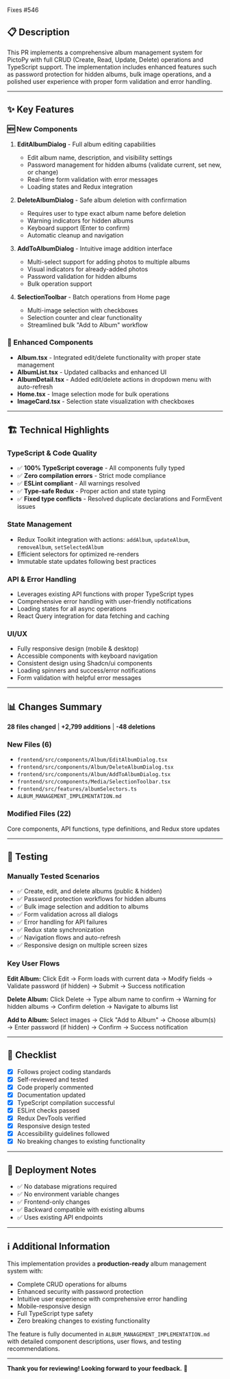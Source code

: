 Fixes #546

## 📋 Description

This PR implements a comprehensive album management system for PictoPy with full CRUD (Create, Read, Update, Delete) operations and TypeScript support. The implementation includes enhanced features such as password protection for hidden albums, bulk image operations, and a polished user experience with proper form validation and error handling.

---

## ✨ Key Features

### 🆕 New Components

1. **EditAlbumDialog** - Full album editing capabilities
   - Edit album name, description, and visibility settings
   - Password management for hidden albums (validate current, set new, or change)
   - Real-time form validation with error messages
   - Loading states and Redux integration

2. **DeleteAlbumDialog** - Safe album deletion with confirmation
   - Requires user to type exact album name before deletion
   - Warning indicators for hidden albums
   - Keyboard support (Enter to confirm)
   - Automatic cleanup and navigation

3. **AddToAlbumDialog** - Intuitive image addition interface
   - Multi-select support for adding photos to multiple albums
   - Visual indicators for already-added photos
   - Password validation for hidden albums
   - Bulk operation support

4. **SelectionToolbar** - Batch operations from Home page
   - Multi-image selection with checkboxes
   - Selection counter and clear functionality
   - Streamlined bulk "Add to Album" workflow

### 🔄 Enhanced Components

- **Album.tsx** - Integrated edit/delete functionality with proper state management
- **AlbumList.tsx** - Updated callbacks and enhanced UI
- **AlbumDetail.tsx** - Added edit/delete actions in dropdown menu with auto-refresh
- **Home.tsx** - Image selection mode for bulk operations
- **ImageCard.tsx** - Selection state visualization with checkboxes

---

## 🏗️ Technical Highlights

### TypeScript & Code Quality
- ✅ **100% TypeScript coverage** - All components fully typed
- ✅ **Zero compilation errors** - Strict mode compliance
- ✅ **ESLint compliant** - All warnings resolved
- ✅ **Type-safe Redux** - Proper action and state typing
- ✅ **Fixed type conflicts** - Resolved duplicate declarations and FormEvent issues

### State Management
- Redux Toolkit integration with actions: `addAlbum`, `updateAlbum`, `removeAlbum`, `setSelectedAlbum`
- Efficient selectors for optimized re-renders
- Immutable state updates following best practices

### API & Error Handling
- Leverages existing API functions with proper TypeScript types
- Comprehensive error handling with user-friendly notifications
- Loading states for all async operations
- React Query integration for data fetching and caching

### UI/UX
- Fully responsive design (mobile & desktop)
- Accessible components with keyboard navigation
- Consistent design using Shadcn/ui components
- Loading spinners and success/error notifications
- Form validation with helpful error messages

---

## 📊 Changes Summary

**28 files changed** | **+2,799 additions** | **-48 deletions**

### New Files (6)
- `frontend/src/components/Album/EditAlbumDialog.tsx`
- `frontend/src/components/Album/DeleteAlbumDialog.tsx`
- `frontend/src/components/Album/AddToAlbumDialog.tsx`
- `frontend/src/components/Media/SelectionToolbar.tsx`
- `frontend/src/features/albumSelectors.ts`
- `ALBUM_MANAGEMENT_IMPLEMENTATION.md`

### Modified Files (22)
Core components, API functions, type definitions, and Redux store updates

---

## 🧪 Testing

### Manually Tested Scenarios
- ✅ Create, edit, and delete albums (public & hidden)
- ✅ Password protection workflows for hidden albums
- ✅ Bulk image selection and addition to albums
- ✅ Form validation across all dialogs
- ✅ Error handling for API failures
- ✅ Redux state synchronization
- ✅ Navigation flows and auto-refresh
- ✅ Responsive design on multiple screen sizes

### Key User Flows

**Edit Album:** Click Edit → Form loads with current data → Modify fields → Validate password (if hidden) → Submit → Success notification

**Delete Album:** Click Delete → Type album name to confirm → Warning for hidden albums → Confirm deletion → Navigate to albums list

**Add to Album:** Select images → Click "Add to Album" → Choose album(s) → Enter password (if hidden) → Confirm → Success notification

---

## 🎯 Checklist

- [x] Follows project coding standards
- [x] Self-reviewed and tested
- [x] Code properly commented
- [x] Documentation updated
- [x] TypeScript compilation successful
- [x] ESLint checks passed
- [x] Redux DevTools verified
- [x] Responsive design tested
- [x] Accessibility guidelines followed
- [x] No breaking changes to existing functionality

---

## 🚀 Deployment Notes

- ✅ No database migrations required
- ✅ No environment variable changes
- ✅ Frontend-only changes
- ✅ Backward compatible with existing albums
- ✅ Uses existing API endpoints

---

## ℹ️ Additional Information

This implementation provides a **production-ready** album management system with:
- Complete CRUD operations for albums
- Enhanced security with password protection
- Intuitive user experience with comprehensive error handling
- Mobile-responsive design
- Full TypeScript type safety
- Zero breaking changes to existing functionality

The feature is fully documented in `ALBUM_MANAGEMENT_IMPLEMENTATION.md` with detailed component descriptions, user flows, and testing recommendations.

---

**Thank you for reviewing! Looking forward to your feedback.** 🙏
